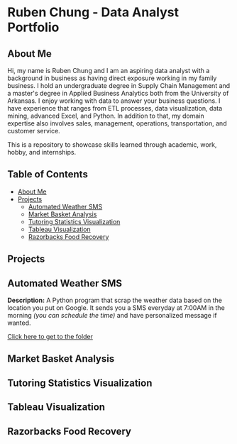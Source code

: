 # Ruben Chung - Data Analyst Portfolio

## About Me

Hi, my name is Ruben Chung and I am an aspiring data analyst with a background in business as having direct exposure working in my family business. I hold an undergraduate degree in Supply Chain Management and a master's degree in Applied Business Analytics both from the University of Arkansas. I enjoy working with data to answer your business questions. I have experience that ranges from ETL processes, data visualization, data mining, advanced Excel, and Python. In addition to that, my domain expertise also involves sales, management, operations, transportation, and customer service.

This is a repository to showcase skills learned through academic, work, hobby, and internships.

## Table of Contents
- [About Me](#About-me)
- [Projects](#Projects)
   + [Automated Weather SMS](#Automated-Weather-SMS)
   + [Market Basket Analysis](#Market-Basket-Analysis)
   + [Tutoring Statistics Visualization](#Tutoring-Statistics-Visualization)
   + [Tableau Visualization](#Tableau-Visualization)
   + [Razorbacks Food Recovery](#Razorbacks-Food-Recovery)

    


## Projects 
## Automated Weather SMS

**Description:** A Python program that scrap the weather data based on the location you put on Google. It sends you a SMS everyday at 7:00AM in the morning *(you can schedule the time)* and have personalized message if wanted.

[Click here to get to the folder](https://github.com/rfchungl/Projects-Portfolio/tree/main/Weather_Scrapping)

## Market Basket Analysis
## Tutoring Statistics Visualization
## Tableau Visualization
## Razorbacks Food Recovery
